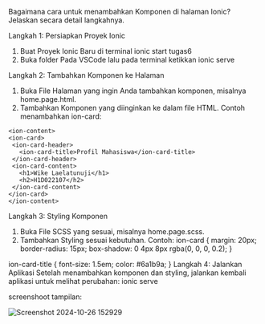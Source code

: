 Bagaimana cara untuk menambahkan Komponen di halaman Ionic? Jelaskan secara detail langkahnya.

 Langkah 1: Persiapkan Proyek Ionic
1.	Buat Proyek Ionic Baru di terminal
ionic start tugas6   
2.	Buka folder Pada VSCode lalu pada terminal ketikkan
ionic serve

 Langkah 2: Tambahkan Komponen ke Halaman
1.	Buka File Halaman yang ingin Anda tambahkan komponen, misalnya home.page.html.
2.	Tambahkan Komponen yang diinginkan ke dalam file HTML. Contoh menambahkan ion-card:
   ```
<ion-content>
  <ion-card>
    <ion-card-header>
      <ion-card-title>Profil Mahasiswa</ion-card-title>
    </ion-card-header>
    <ion-card-content>
      <h1>Wike Laelatunuji</h1>
      <h2>H1D022107</h2>
    </ion-card-content>
  </ion-card>
</ion-content>
```
Langkah 3: Styling Komponen
1.	Buka File SCSS yang sesuai, misalnya home.page.scss.
2.	Tambahkan Styling sesuai kebutuhan. Contoh:
ion-card {
  margin: 20px;
  border-radius: 15px;
  box-shadow: 0 4px 8px rgba(0, 0, 0, 0.2);
}

ion-card-title {
  font-size: 1.5em;
  color: #6a1b9a;
}
Langkah 4: Jalankan Aplikasi
Setelah menambahkan komponen dan styling, jalankan kembali aplikasi untuk melihat perubahan:
ionic serve

screenshoot tampilan:

![Screenshot 2024-10-26 152929](https://github.com/user-attachments/assets/fcd810c4-c164-430c-a94e-5f979337dc7a)


